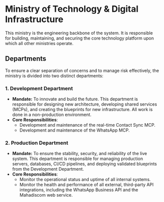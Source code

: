 # Ministry of Technology & Digital Infrastructure

This ministry is the engineering backbone of the system. It is responsible for building, maintaining, and securing the core technology platform upon which all other ministries operate.

## Departments

To ensure a clear separation of concerns and to manage risk effectively, the ministry is divided into two distinct departments:

### 1. Development Department
- **Mandate:** To innovate and build the future. This department is responsible for designing new architecture, developing shared services (MCPs), and creating the blueprints for new infrastructure. All work is done in a non-production environment.
- **Core Responsibilities**:
    - Development and maintenance of the real-time Contact Sync MCP.
    - Development and maintenance of the WhatsApp MCP.

### 2. Production Department
- **Mandate:** To ensure the stability, security, and reliability of the live system. This department is responsible for managing production servers, databases, CI/CD pipelines, and deploying validated blueprints from the Development Department.
- **Core Responsibilities**:
    - Monitor the operational status and uptime of all internal systems.
    - Monitor the health and performance of all external, third-party API integrations, including the WhatsApp Business API and the Mahadiscom web service.
